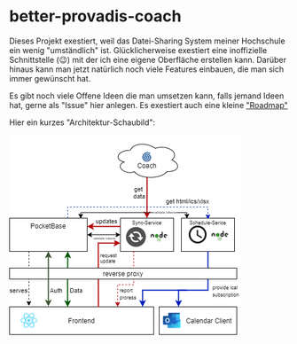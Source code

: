 # better-provadis-coach

Dieses Projekt exestiert, weil das Datei-Sharing System meiner Hochschule ein wenig "umständlich" ist. Glücklicherweise exestiert eine inoffizielle Schnittstelle (😉) mit der ich eine eigene Oberfläche erstellen kann. Darüber hinaus kann man jetzt natürlich noch viele Features einbauen, die man sich immer gewünscht hat.

Es gibt noch viele Offene Ideen die man umsetzen kann, falls jemand Ideen hat, gerne als "Issue" hier anlegen. Es exestiert auch eine kleine ["Roadmap"](https://github.com/users/jonas-ponas/projects/2)

Hier ein kurzes "Architektur-Schaubild":

![alt](./docs/Concept.png)
